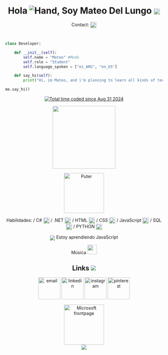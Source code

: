 
<h1 align="center">
  Hola <img src="https://web.archive.org/web/20090725132514im_/http://www.geocities.com/akbeck98/waving.gif" alt="Hand">, Soy Mateo Del Lungo 
<img src="https://web.archive.org/web/20090821073130im_/http://geocities.com/toddc5quad/images/smile.gif" alt="Smile" align="center" width="20">

</h1>
<div align="center">
Contact: <a href="mailto:mateodellungo@gmail.com"> <img src="https://web.archive.org/web/20090822020555im_/http://geocities.com/afs4ever/email06.gif" alt="mailretro" align="center" width="20" > </a>
</div>


```python


class Developer:

    def __init__(self):
        self.name = "Mateo" #Mudo
        self.role = "Student"
        self.language_spoken = ["es_ARG", "en_US"]

    def say_hi(self):
        print("Hi, im Mateo, and i'm planning to learn all kinds of technologies and be able to become a full-stack developer")

me.say_hi()
```
<!--TARJETA DE HORAS EN WAKATIME-->
<div align="center">
<a href="https://wakatime.com/@ecb456c5-1b67-4281-9da9-456ba4d60a8e">
  <img src="https://wakatime.com/badge/user/ecb456c5-1b67-4281-9da9-456ba4d60a8e.svg?style=for-the-badge" alt="Total time coded since Aug 31 2024" />
</a>
</div>
<!--TARJETA DE HORAS EN WAKATIME END-->

<!--ESPACIO EN BLANCO-->
<div>
  <p></p>
</div>
<!--ESPACIO EN BLANCO END-->

<div align="center">
<!--TARJETA DE LENGUAJES DE WAKATIME-->
<a href="https://github.com/anuraghazra/github-readme-stats">
  <img height=200 align="center" src="https://github-readme-stats.vercel.app/api/wakatime?username=Mudo0&layout=compact" />
</a>
<!--TARJETA DE LENGUAJES DE WAKATIME END-->
</div>

<!--ESPACIO EN BLANCO-->
<div>
  <p></p>
</div>
<!--ESPACIO EN BLANCO END-->

<div align="center">
<img src="https://d2w9rnfcy7mm78.cloudfront.net/9983446/original_69d1f0a68d256ff09aca9e86ed800a11.gif?1608614986?bc=0" alt="Puter" align="center" width="128">

Habilidades: 
  / C# <img src="https://www.svgrepo.com/show/353622/c-sharp.svg" align=center width=20>
  / .NET <img src="https://www.svgrepo.com/show/354520/visual-studio.svg" align=center width=20>
  / HTML <img src="https://www.svgrepo.com/show/452228/html-5.svg" align=center width=20> 
  / CSS <img src="https://www.svgrepo.com/show/452185/css-3.svg" align=center width=20>
  / JavaScript <img src="https://www.svgrepo.com/show/452045/js.svg" align=center width=20>
  / SQL <img src="https://www.svgrepo.com/show/331760/sql-database-generic.svg" align=center width=20> 
  / PYTHON <img src="https://www.svgrepo.com/show/452091/python.svg" align=center width=20>

<img src="https://web.archive.org/web/20090903053958im_/http://geocities.com/templeoflearning/monitor.gif" align=center> Estoy aprendiendo JavaScript


Música <a href="https://music.youtube.com/playlist?list=PLJnRGNrXKvyzwIVrtug_-xWAEGygJrf7U&si=T5G2t3QAzKpbhpVG" target="_blank"> <img src="https://d2w9rnfcy7mm78.cloudfront.net/9915918/original_687a76a221a1de19a902cbdf89c2b7d6.gif?1608099909?bc=0" width="30"></a></h3>
<div align="center">
  
</div>


<h2 align="center">Links <img src="https://d2w9rnfcy7mm78.cloudfront.net/9916384/original_bc0d33c7a2d18029b1815b00c21c7b7a.gif?1608103863?bc=0"> </h2>

<p align="center">
  <a href="mailto:mateodellungo@gmail.com" target="_blank"><img src="https://img.icons8.com/color/96/000000/gmail.png" alt="email" width=70/></a>
  <a href="https://www.linkedin.com/in/mateo-del-lungo-610398210/" target="_blank"><img src="https://img.icons8.com/color/96/000000/linkedin.png" alt="linkedin" width=70/></a>
  <a href="https://www.instagram.com/m_ud0" target="_blank"><img src="https://img.icons8.com/color/96/000000/instagram-new.png" alt="instagram" width=70/></a>
  <a href="https://ar.pinterest.com/mateodellungo/" target="_blank"><img src="https://img.icons8.com/color/96/000000/pinterest--v1.png" alt="pinterest" width=70/></a>
</p>

  <!--
  <a href="https://www.youtube.com/@mudo4382"><img src="https://img.icons8.com/color/96/000000/youtube.png" alt="youtube" width=70/></a>
  <a href="https://steamcommunity.com/id/Salvelucifer"><img src="https://img.icons8.com/fluent/96/000000/steam.png" alt="steam" width=70/></a>
  -->
<!--
[![Harlok's WakaTime stats](https://github-readme-stats.vercel.app/api/wakatime?username=Mudo0)](https://github.com/Mudo0/github-readme-stats)
-->
  
  <img src="https://web.archive.org/web/20090903074517im_/http://geocities.com/coding1984/old/images/other/FP2000.GIF" alt="Microsoft frontpage" align="center" width="128">
  
  <br>
  <img src="https://profile-counter.glitch.me/Mudo0/count.svg?"  />
 
</div>



